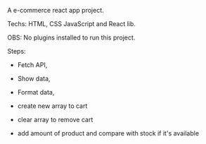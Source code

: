 A e-commerce react app project.

Techs: HTML, CSS JavaScript and React lib.

OBS: No plugins installed to run this project.

Steps:

- Fetch API,

- Show data,

- Format data,

- create new array to cart

- clear array to remove cart

- add amount of product and compare with stock if it's available

